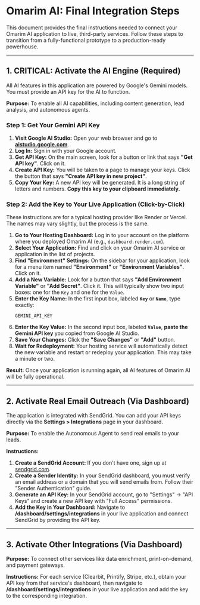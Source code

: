 # Omarim AI: Final Integration Steps

This document provides the final instructions needed to connect your Omarim AI application to live, third-party services. Follow these steps to transition from a fully-functional prototype to a production-ready powerhouse.

---

## 1. **CRITICAL:** Activate the AI Engine (Required)

All AI features in this application are powered by Google's Gemini models. You must provide an API key for the AI to function.

**Purpose:** To enable all AI capabilities, including content generation, lead analysis, and autonomous agents.

### Step 1: Get Your Gemini API Key

1.  **Visit Google AI Studio:** Open your web browser and go to [**aistudio.google.com**](https://aistudio.google.com/).
2.  **Log In:** Sign in with your Google account.
3.  **Get API Key:** On the main screen, look for a button or link that says **"Get API key"**. Click on it.
4.  **Create API Key:** You will be taken to a page to manage your keys. Click the button that says **"Create API key in new project"**.
5.  **Copy Your Key:** A new API key will be generated. It is a long string of letters and numbers. **Copy this key to your clipboard immediately.**

### Step 2: Add the Key to Your Live Application (Click-by-Click)

These instructions are for a typical hosting provider like Render or Vercel. The names may vary slightly, but the process is the same.

1.  **Go to Your Hosting Dashboard:** Log in to your account on the platform where you deployed Omarim AI (e.g., `dashboard.render.com`).
2.  **Select Your Application:** Find and click on your Omarim AI service or application in the list of projects.
3.  **Find "Environment" Settings:** On the sidebar for your application, look for a menu item named **"Environment"** or **"Environment Variables"**. Click on it.
4.  **Add a New Variable:** Look for a button that says **"Add Environment Variable"** or **"Add Secret"**. Click it. This will typically show two input boxes: one for the `Key` and one for the `Value`.
5.  **Enter the Key Name:** In the first input box, labeled **`Key`** or **`Name`**, type exactly:
    ```
    GEMINI_API_KEY
    ```
6.  **Enter the Key Value:** In the second input box, labeled **`Value`**, **paste the Gemini API key** you copied from Google AI Studio.
7.  **Save Your Changes:** Click the **"Save Changes"** or **"Add"** button.
8.  **Wait for Redeployment:** Your hosting service will automatically detect the new variable and restart or redeploy your application. This may take a minute or two.

**Result:** Once your application is running again, all AI features of Omarim AI will be fully operational.

---

## 2. Activate Real Email Outreach (Via Dashboard)

The application is integrated with SendGrid. You can add your API keys directly via the **Settings > Integrations** page in your dashboard.

**Purpose:** To enable the Autonomous Agent to send real emails to your leads.

**Instructions:**

1.  **Create a SendGrid Account:** If you don't have one, sign up at [sendgrid.com](https://sendgrid.com/).
2.  **Create a Sender Identity:** In your SendGrid dashboard, you must verify an email address or a domain that you will send emails from. Follow their "Sender Authentication" guide.
3.  **Generate an API Key:** In your SendGrid account, go to "Settings" -> "API Keys" and create a new API key with "Full Access" permissions.
4.  **Add the Key in Your Dashboard:** Navigate to **/dashboard/settings/integrations** in your live application and connect SendGrid by providing the API key.

---

## 3. Activate Other Integrations (Via Dashboard)

**Purpose:** To connect other services like data enrichment, print-on-demand, and payment gateways.

**Instructions:**
For each service (Clearbit, Printify, Stripe, etc.), obtain your API key from that service's dashboard, then navigate to **/dashboard/settings/integrations** in your live application and add the key to the corresponding integration.
